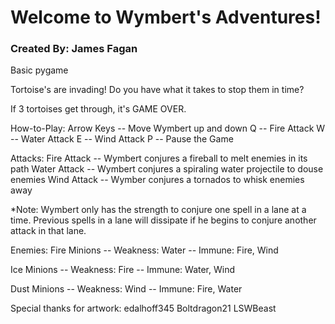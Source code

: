 # Welcome to Wymbert's Adventures!
### Created By: James Fagan
Basic pygame

Tortoise's are invading! Do you have what it takes to stop them in time?

If 3 tortoises get through, it's GAME OVER.

How-to-Play:
Arrow Keys -- Move Wymbert up and down
Q -- Fire Attack
W -- Water Attack
E -- Wind Attack
P -- Pause the Game


Attacks:
Fire Attack -- Wymbert conjures a fireball to melt enemies in its path
Water Attack -- Wymbert conjures a spiraling water projectile to douse enemies
Wind Attack -- Wymber conjures a tornados to whisk enemies away

*Note: Wymbert only has the strength to conjure one spell in a lane at a time.
	Previous spells in a lane will dissipate if he begins to conjure another attack in that lane.


Enemies:
Fire Minions -- Weakness: Water
	     -- Immune: Fire, Wind

Ice Minions -- Weakness: Fire
	    -- Immune: Water, Wind

Dust Minions -- Weakness: Wind
	     -- Immune: Fire, Water


Special thanks for artwork:
edalhoff345
Boltdragon21
LSWBeast
